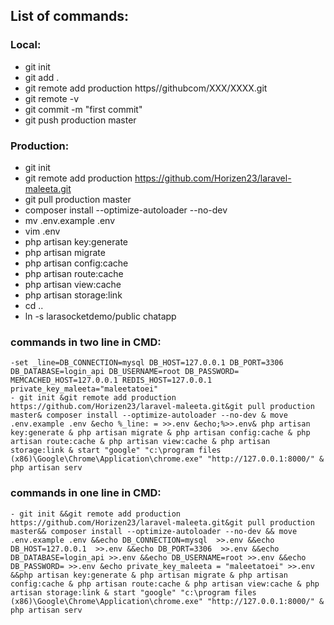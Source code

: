

## List of commands:

 ###  Local:

- git init
- git add .
- git remote add production https//githubcom/XXX/XXXX.git
- git remote -v
- git commit -m "first commit"
- git push production master

###  Production:

- git init
- git remote add production https://github.com/Horizen23/laravel-maleeta.git
- git pull production master
- composer install --optimize-autoloader --no-dev
- mv .env.example .env
- vim .env
- php artisan key:generate
- php artisan migrate
- php artisan config:cache
- php artisan route:cache
- php artisan view:cache
- php artisan storage:link
- cd ..
- ln -s larasocketdemo/public chatapp

###  commands in two line in CMD:
    -set _line=DB_CONNECTION=mysql DB_HOST=127.0.0.1 DB_PORT=3306 DB_DATABASE=login_api DB_USERNAME=root DB_PASSWORD=   MEMCACHED_HOST=127.0.0.1 REDIS_HOST=127.0.0.1   private_key_maleeta="maleetatoei" 
    - git init &git remote add production https://github.com/Horizen23/laravel-maleeta.git&git pull production master& composer install --optimize-autoloader --no-dev & move .env.example .env &echo %_line: = >>.env &echo;%>>.env& php artisan key:generate & php artisan migrate & php artisan config:cache & php artisan route:cache & php artisan view:cache & php artisan storage:link & start "google" "c:\program files (x86)\Google\Chrome\Application\chrome.exe" "http://127.0.0.1:8000/" & php artisan serv 




###  commands in one line in CMD:
    - git init &&git remote add production https://github.com/Horizen23/laravel-maleeta.git&git pull production master&& composer install --optimize-autoloader --no-dev && move .env.example .env &&echo DB_CONNECTION=mysql  >>.env &&echo DB_HOST=127.0.0.1  >>.env &&echo DB_PORT=3306  >>.env &&echo DB_DATABASE=login_api >>.env &&echo DB_USERNAME=root >>.env &&echo DB_PASSWORD= >>.env &echo private_key_maleeta = "maleetatoei" >>.env &&php artisan key:generate & php artisan migrate & php artisan config:cache & php artisan route:cache & php artisan view:cache & php artisan storage:link & start "google" "c:\program files (x86)\Google\Chrome\Application\chrome.exe" "http://127.0.0.1:8000/" & php artisan serv 
  
  
  
  
  
  
  
  
  
